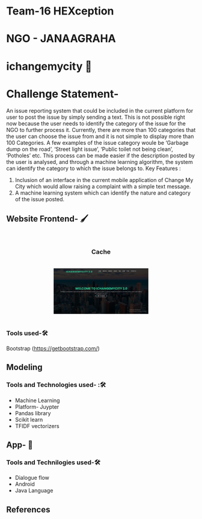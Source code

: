 # Team-16 HEXception
# NGO - JANAAGRAHA
# ichangemycity 🌳

# Challenge Statement-
An issue reporting system that could be included in the current platform for user to post the issue by simply sending a text. This is not possible right now because the user needs to identify the category of the issue for the NGO to further process it. Currently, there are more than 100 categories that the user can choose the issue from and it is not simple to display more than 100 Categories. A few examples of the issue category woule be ‘Garbage dump on the road’, ‘Street light issue’, ‘Public toilet not being clean’, ‘Potholes’ etc.
This process can be made easier if the description posted by the user is analysed, and through a machine learning algorithm, the system can identify the category to which the issue belongs to.
Key Features :
1. Inclusion of an interface in the current mobile application of Change My City which would allow raising a complaint with a simple text message.
2. A machine learning system which can identify the nature and category of the issue posted.

## Website Frontend- 🖌
  <br />
    <h3 align="center">Cache</h3>
    <br />
    <img src="./read_me_images/web.png" style="display: block; margin-left: auto; margin-right: auto; width: 50%;"/>
    <br />

### Tools used-🛠️
Bootstrap (https://getbootstrap.com/)

## Modeling
### Tools and Technologies used- :🛠️
* Machine Learning
* Platform- Juypter
* Pandas library
* Scikit learn
* TFIDF vectorizers

## App- 📴
### Tools and Technilogies used-🛠️
* Dialogue flow
* Android
* Java Language

## References




